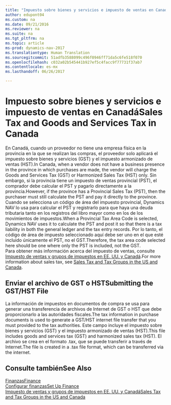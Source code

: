 ```yaml
---
title: "Impuesto sobre bienes y servicios e impuesto de ventas en Canadá"
author: edupont04
ms.custom: na
ms.date: 09/21/2016
ms.reviewer: na
ms.suite: na
ms.tgt_pltfrm: na
ms.topic: article
ms-prod: dynamics-nav-2017
ms.translationtype: Human Translation
ms.sourcegitcommit: 51adfb3588099c496f0946ff71da5c6fe518f070
ms.openlocfilehash: c032a02b545441b927ef5c4facc9f77731f37ab7
ms.contentlocale: es-mx
ms.lasthandoff: 06/26/2017

---
```


# <a name="sales-tax-and-goods-and-services-tax-in-canada"></a><span data-ttu-id="0632a-102">Impuesto sobre bienes y servicios e impuesto de ventas en Canadá</span><span class="sxs-lookup"><span data-stu-id="0632a-102">Sales Tax and Goods and Services Tax in Canada</span></span>
<span data-ttu-id="0632a-103">En Canadá, cuando un proveedor no tiene una empresa física en la provincia en la que se realizan las compras, el proveedor solo aplicará el impuesto sobre bienes y servicios (GST) y el impuesto armonizado de ventas (HST).</span><span class="sxs-lookup"><span data-stu-id="0632a-103">In Canada, when a vendor does not have a business presence in the province in which purchases are made, the vendor will charge the Goods and Services Tax (GST) or Harmonized Sales Tax (HST) only.</span></span> <span data-ttu-id="0632a-104">Sin embargo, si la provincia tiene un impuesto de ventas provincial (PST), el comprador debe calcular el PST y pagarlo directamente a la provincia.</span><span class="sxs-lookup"><span data-stu-id="0632a-104">However, if the province has a Provincial Sales Tax (PST), then the purchaser must still calculate the PST and pay it directly to the province.</span></span> <span data-ttu-id="0632a-105">Cuando se selecciona un código de área del impuesto provincial, Dynamics NAV lo usa para calcular el PST y registrarlo para que haya una deuda tributaria tanto en los registros del libro mayor como en los de los movimientos de impuestos.</span><span class="sxs-lookup"><span data-stu-id="0632a-105">When a Provincial Tax Area Code is selected, Dynamics NAV uses it to calculate the PST and post it so that there is a tax liability in both the general ledger and the tax entry records.</span></span> <span data-ttu-id="0632a-106">Por lo tanto, el código de área de impuesto seleccionado aquí debe ser uno en el que esté incluido únicamente el PST, no el GST.</span><span class="sxs-lookup"><span data-stu-id="0632a-106">Therefore, the tax area code selected here should be one where only the PST is included, not the GST.</span></span>  
<span data-ttu-id="0632a-107">Para obtener más información acerca del impuesto de ventas, consulte [Impuesto de ventas y grupos de impuestos en EE. UU. y Canadá](us-finance-setup-sales-tax.md).</span><span class="sxs-lookup"><span data-stu-id="0632a-107">For more information about sales tax, see [Sales Tax and Tax Groups in the US and Canada](us-finance-setup-sales-tax.md).</span></span>  

## <a name="submitting-the-gsthst-file"></a><span data-ttu-id="0632a-108">Enviar el archivo de GST o HST</span><span class="sxs-lookup"><span data-stu-id="0632a-108">Submitting the GST/HST File</span></span>
<span data-ttu-id="0632a-109">La información de impuestos en documentos de compra se usa para generar una transferencia de archivos de Internet de GST o HST que debe proporcionarlo a las autoridades fiscales.</span><span class="sxs-lookup"><span data-stu-id="0632a-109">The tax information in purchase documents is used to generate a GST/HST internet file transfer that you must  provided to the tax authorities.</span></span> <span data-ttu-id="0632a-110">Este campo incluye el impuesto sobre bienes y servicios (GST) y el impuesto armonizado de ventas (HST).</span><span class="sxs-lookup"><span data-stu-id="0632a-110">This file includes goods and services tax (GST) and harmonized sales tax (HST).</span></span> <span data-ttu-id="0632a-111">El archivo se crea en el formato .tax, que se puede transferir a través de Internet.</span><span class="sxs-lookup"><span data-stu-id="0632a-111">The file is created in a .tax file format, which can be transferred via the internet.</span></span>  

## <a name="see-also"></a><span data-ttu-id="0632a-112">Consulte también</span><span class="sxs-lookup"><span data-stu-id="0632a-112">See Also</span></span>
[<span data-ttu-id="0632a-113">Finanzas</span><span class="sxs-lookup"><span data-stu-id="0632a-113">Finance</span></span>](finance-setup.md)  
[<span data-ttu-id="0632a-114">Configurar finanzas</span><span class="sxs-lookup"><span data-stu-id="0632a-114">Set Up Finance</span></span>](finance-setup-setup-finance-setup.md)  
[<span data-ttu-id="0632a-115">Impuesto de ventas y grupos de impuestos en EE. UU. y Canadá</span><span class="sxs-lookup"><span data-stu-id="0632a-115">Sales Tax and Tax Groups in the US and Canada</span></span>](us-finance-setup-sales-tax.md)

